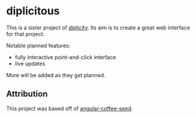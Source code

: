 # diplicitous

This is a sister project of [diplicity](https://github.com/zond/diplicity). Its aim is to create a great web interface for that project.

Notable planned features:

- fully interactive point-and-click interface
- live updates

More will be added as they get planned.

## Attribution

This project was based off of [angular-coffee-seed](https://github.com/PavelVanecek/angular-coffee-seed).
